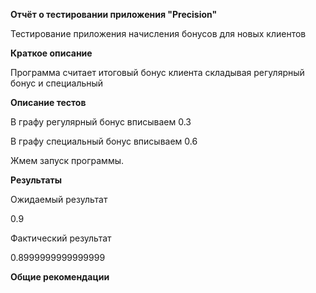 **Отчёт о тестировании приложения "Precision"**

Тестирование приложения начисления бонусов для новых клиентов

**Краткое описание**

Программа считает итоговый бонус клиента складывая регулярный бонус и специальный

**Описание тестов**

В графу регулярный бонус вписываем 0.3

В графу специальный бонус вписываем 0.6

Жмем запуск программы.

**Результаты**

Ожидаемый результат

0.9

Фактический результат

0.8999999999999999

**Общие рекомендации**

